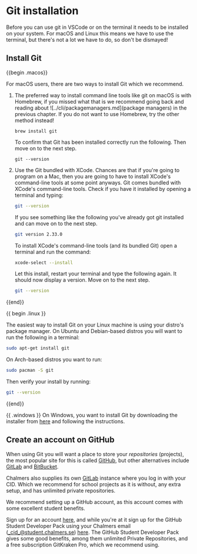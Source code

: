 # Git installation 

Before you can use git in VSCode or on the terminal it needs to be installed on
your system. For macOS and Linux this means we have to use the terminal, but
there's not a lot we have to do, so don't be dismayed!

## Install Git

{{begin .macos}}

For macOS users, there are two ways to install Git which we recommend.

<!-- 1. You can install Git using Homebrew. Homebrew is a package manager for macOS, basically a command-line tool for helping you install various software. It is very useful for developers in various situations and can be installed by following the instructions [here](https://brew.sh/). After you've installed homebrew you should be able to type the following into a terminal: -->

1. The preferred way to install command line tools like git on macOS is with
   Homebrew, if you missed what that is we recommend going back and reading
   about ![../cli/packagemanagers.md](package managers) in the previous
   chapter. If you do not want to use Homebrew, try the other method instead! 

   ```shell
   brew install git
   ```
   To confirm that Git has been installed correctly run the following. Then move
   on to the next step.
   ```shell
   git --version
   ```

2. Use the Git bundled with XCode. Chances are that if you're going to program
   on a Mac, then you are going to have to install XCode's command-line tools
   at some point anyways. Git comes bundled with XCode's command-line tools.
   Check if you have it installed by opening a terminal and typing:

   ```bash
   git --version
   ```

   If you see something like the following you've already got git installed and
   can move on to the next step.

   ```bash
   git version 2.33.0
   ```

   To install XCode's command-line tools (and its bundled Git) open a terminal
   and run the command:

   ```bash
   xcode-select --install
   ```

   Let this install, restart your terminal and type the following again. It
   should now display a version. Move on to the next step.

   ```bash
   git --version
   ```
{{end}}

{{ begin .linux }}

The easiest way to install Git on your Linux machine is using your distro's
package manager. On Ubuntu and Debian-based distros you will want to run the
following in a terminal:

```bash
sudo apt-get install git
```

On Arch-based distros you want to run:

```bash
sudo pacman -S git
```

Then verify your install by running:

```bash
git --version
```

{{end}}

{{ .windows }}
On Windows, you want to install Git by downloading the installer
from [here](https://gitforwindows.org/) and following the instructions.

## Create an account on GitHub

When using Git you will want a place to store your _repositories_ (projects),
the most popular site for this is called [GitHub](https://github.com), but other
alternatives include [GitLab](https://about.gitlab.com/) and
[BitBucket](https://bitbucket.org/product/).

Chalmers also supplies its own [GitLab](https://git.chalmers.se/) instance where
you log in with your CID. Which we recommend for school projects as it is without,
any extra setup, and has unlimited private repositories.

We recommend setting up a GitHub account, as this account comes with some
excellent student benefits.

Sign up for an account [here](https://github.com), and while you're at it sign
up for the GitHub Student Developer Pack using your Chalmers email
(_cid_@student.chalmers.se) [here](https://education.github.com/pack). The
GitHub Student Developer Pack gives some good benefits, among them unlimited
Private Repositories, and a free subscription GitKraken Pro, which we recommend
using.
